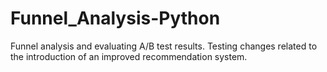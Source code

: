 # Funnel_Analysis-Python
Funnel analysis and evaluating A/B test results. Testing changes related to the introduction of an improved recommendation system.
